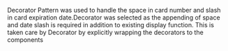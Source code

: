 Decorator Pattern was used to handle the space in card number and slash in card expiration date.Decorator was selected as the appending of space and date slash is required in addition to existing display function. This is taken care by Decorator by explicitly wrapping the decorators to the components
